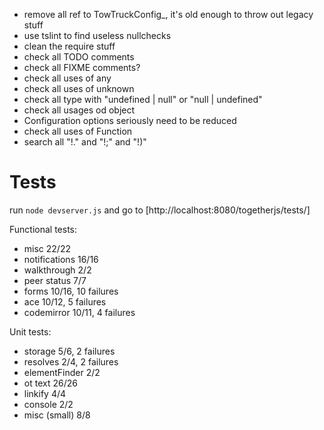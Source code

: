 - remove all ref to TowTruckConfig_, it's old enough to throw out legacy stuff
- use tslint to find useless nullchecks
- clean the require stuff
- check all TODO comments
- check all FIXME comments?
- check all uses of any
- check all uses of unknown
- check all type with "undefined | null" or "null | undefined"
- check all usages od object
- Configuration options seriously need to be reduced
- check all uses of Function
- search all "!." and "!;" and "!)"

# Tests

run `node devserver.js` and go to [http://localhost:8080/togetherjs/tests/]

Functional tests:
- misc 22/22
- notifications 16/16
- walkthrough 2/2
- peer status 7/7
- forms 10/16, 10 failures
- ace 10/12, 5 failures
- codemirror 10/11, 4 failures

Unit tests:
- storage 5/6, 2 failures
- resolves 2/4, 2 failures
- elementFinder 2/2
- ot text 26/26
- linkify 4/4
- console 2/2
- misc (small) 8/8


